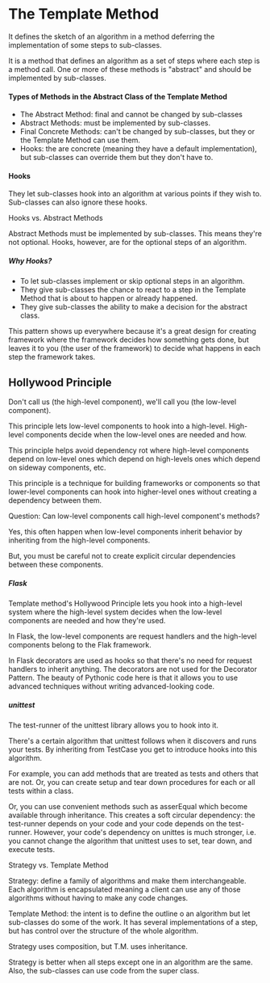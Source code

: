 # The Template Method

It defines the sketch of an algorithm in a method deferring the implementation of some steps to sub-classes.

It is a method that defines an algorithm as a set of steps where each step is a method call. One or more of these methods is "abstract" and should be implemented by sub-classes.

#### Types of Methods in the Abstract Class of the Template Method

* The Abstract Method: final and cannot be changed by sub-classes
* Abstract Methods: must be implemented by sub-classes.
* Final Concrete Methods: can't be changed by sub-classes, but they or the Template Method can use them.
* Hooks: the are concrete \(meaning they have a default implementation\), but sub-classes can override them but they don't have to.

#### Hooks

They let sub-classes hook into an algorithm at various points if they wish to. Sub-classes can also ignore these hooks.

Hooks vs. Abstract Methods

Abstract Methods must be implemented by sub-classes. This means they're not optional. Hooks, however, are for the optional steps of an algorithm.

##### Why Hooks?

* To let sub-classes implement or skip optional steps in an algorithm.
* They give sub-classes the chance to react to a step in the Template Method that is about to happen or already happened.
* They give sub-classes the ability to make a decision for the abstract class.

This pattern shows up everywhere because it's a great design for creating framework where the framework decides how something gets done, but leaves it to you \(the user of the framework\) to decide what happens in each step the framework takes.

## Hollywood Principle

Don't call us \(the high-level component\), we'll call you \(the low-level component\).

This principle lets low-level components to hook into a high-level. High-level components decide when the low-level ones are needed and how.

This principle helps avoid dependency rot where high-level components depend on low-level ones which depend on high-levels ones which depend on sideway components, etc.

This principle is a technique for building frameworks or components so that lower-level components can hook into higher-level ones without creating a dependency between them.

Question: Can low-level components call high-level component's methods?

Yes, this often happen when low-level components inherit behavior by inheriting from the high-level components.

But, you must be careful not to create explicit circular dependencies between these components.

##### Flask

Template method's Hollywood Principle lets you hook into a high-level system where the high-level system decides when the low-level components are needed and how they're used.

In Flask, the low-level components are request handlers and the high-level components belong to the Flak framework.

In Flask decorators are used as hooks so that there's no need for request handlers to inherit anything. The decorators are not used for the Decorator Pattern. The beauty of Pythonic code here is that it allows you to use advanced techniques without writing advanced-looking code.

##### unittest

The test-runner of the unittest library allows you to hook into it.

There's a certain algorithm that unittest follows when it discovers and runs your tests. By inheriting from TestCase you get to introduce hooks into this algorithm.

For example, you can add methods that are treated as tests and others that are not. Or, you can create setup and tear down procedures for each or all tests within a class.

Or, you can use convenient methods such as asserEqual which become available through inheritance. This creates a soft circular dependency: the test-runner depends on your code and your code depends on the test-runner. However, your code's dependency on unittes is much stronger, i.e. you cannot change the algorithm that unittest uses to set, tear down, and execute tests.

Strategy vs. Template Method

Strategy: define a family of algorithms and make them interchangeable. Each algorithm is encapsulated  meaning a client can use any of those algorithms without having to make any code changes.

Template Method: the intent is to define the outline o an algorithm but let sub-classes do some of the work. It has several implementations of a step, but has control over the structure of the whole algorithm.

Strategy uses composition, but T.M. uses inheritance.

Strategy is better when all steps except one in an algorithm are the same. Also, the sub-classes can use code from the super class.

